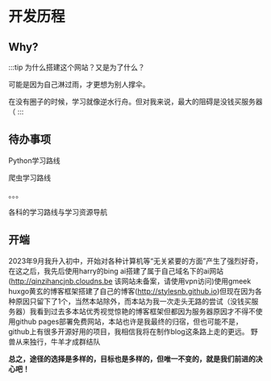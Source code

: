 # 开发历程

## Why?
:::tip 为什么搭建这个网站？又是为了什么？

可能是因为自己淋过雨，才更想为别人撑伞。

在没有圈子的时候，学习就像逆水行舟。但对我来说，最大的阻碍是没钱买服务器（
:::

## 待办事项

Python学习路线

爬虫学习路线

。。。

各科的学习路线与学习资源导航



## 开端
2023年9月我升入初中，开始对各种计算机等“无关紧要的方面”产生了强烈好奇，在这之后，我先后使用harry的bing ai搭建了属于自己域名下的ai网站(http://qinzihancjnb.cloudns.be  该网站未备案，请使用vpn访问)使用gmeek huxgo黄玄的博客框架搭建了自己的博客(http://stylesnb.github.io)但现在因为各种原因只留下了1个，当然本站除外，而本站为我一次走头无路的尝试（没钱买服务器）我看到过去多本站优秀视觉惊艳的博客框架但都因为服务器原因才不得不使用github pages部署免费网站，本站也许是我最终的归宿，但也可能不是，github上有很多开源好用的项目，我相信我将在制作blog这条路上走的更远。
                                                            野兽从来独行，牛羊才成群结队

**总之，途径的选择是多样的，目标也是多样的，但唯一不变的，就是我们前进的决心吧！**
<!-- 
## 鸡汤
### 深知越多，谦逊越多：追求知识的人生态度——当一个人看透人生时，他就会变得沉默

你知道的越多，你不知道的也就越多，这是一句非常有哲理的话。在这个信息爆炸的时代，我们似乎总是渴望获取更多的知识，追求更深层次的了解。然而，随着我们知识的增加，我们也渐渐认识到自己的渺小和局限性。

每个人的知识面都是有限的，你有可能在某个领域会有较深的研究，成为这个领域里的专家，等到你站在高处的时候，才会发现，自己是多么的渺小，才知道自己有多少没有涉及的领域。知道的越多，疑惑、问题就会越来越多，对已知的质疑、疑虑、困惑就会越来越多。

但正是这种对知识的追求和对自身的谦逊，塑造了那些杰出的人格。这些人并不因为自己的知识渊博而骄傲自满，而是以谦逊的态度面对自己的不足，持续地努力学习和提高。他们知道，知识是无穷尽的，学无止境，只有不断地充实自己，才能更好地应对未知的挑战。

即使如此，我们也应该努力，至少可以成为某个领域的佼佼者。在追求知识的道路上，我们可能会遇到挫折和困难，但正是这些挑战塑造了我们的性格，让我们变得更加坚韧和成熟。让我们怀着谦逊的心态，不断地探索未知，追求知识的光芒，成为自己人生道路上的佼佼者。 -->
